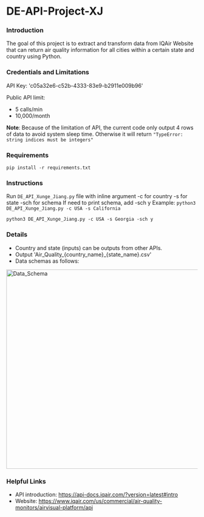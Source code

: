 # DE-API-Project-XJ

### Introduction

The goal of this project is to extract and transform data from IQAir Website that can return air quality information for all cities within a certain state and country using Python.

### Credentials and Limitations

API Key: 'c05a32e6-c52b-4333-83e9-b2911e009b96'

Public API limit:
- 5 calls/min
- 10,000/month

__Note__: Because of the limitation of API, the current code only output 4 rows of data to avoid system sleep time. Otherwise it will return `"TypeError: string indices must be integers"`

### Requirements
`pip install -r requirements.txt`

### Instructions

Run `DE_API_Xunge_Jiang.py` file with inline argument -c for country -s for state -sch for schema
If need to print schema, add -sch y
Example: 
`python3 DE_API_Xunge_Jiang.py -c USA -s California`

`python3 DE_API_Xunge_Jiang.py -c USA -s Georgia -sch y`


### Details
+ Country and state (inputs) can be outputs from other APIs. 
+ Output 'Air_Quality_{country_name}_{state_name}.csv'
+ Data schemas as follows:

<img width="523" alt="Data_Schema" src="https://user-images.githubusercontent.com/39220278/183000245-39220282-d820-4a52-93fe-59e56b237e54.png">


### Helpful Links
- API introduction: https://api-docs.iqair.com/?version=latest#intro
- Website: https://www.iqair.com/us/commercial/air-quality-monitors/airvisual-platform/api

